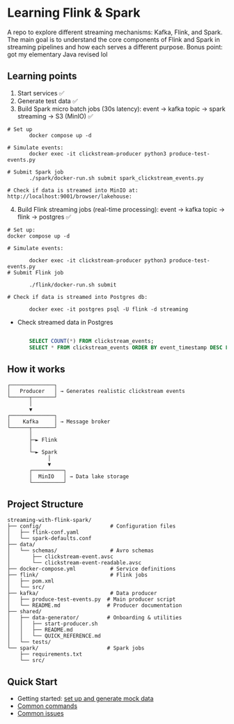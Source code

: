 # Learning Flink & Spark

A repo to explore different streaming mechanisms: Kafka, Flink, and Spark.
The main goal is to understand the core components of Flink and Spark in streaming pipelines and how each serves a different purpose.
Bonus point: got my elementary Java revised lol

## Learning points

1. Start services ✅
2. Generate test data ✅
3. Build Spark micro batch jobs (30s latency): event -> kafka topic -> spark streaming -> S3 (MinIO) ✅
```
# Set up
       docker compose up -d

# Simulate events:
       docker exec -it clickstream-producer python3 produce-test-events.py

# Submit Spark job
       ./spark/docker-run.sh submit spark_clickstream_events.py

# Check if data is streamed into MinIO at: http://localhost:9001/browser/lakehouse:
```
4. Build Flink streaming jobs (real-time processing): event -> kafka topic -> flink -> postgres ✅
```
# Set up: 
docker compose up -d

# Simulate events: 

       docker exec -it clickstream-producer python3 produce-test-events.py
# Submit Flink job

       ./flink/docker-run.sh submit

# Check if data is streamed into Postgres db:

       docker exec -it postgres psql -U flink -d streaming
```
- Check streamed data in Postgres
```sql

       SELECT COUNT(*) FROM clickstream_events;
       SELECT * FROM clickstream_events ORDER BY event_timestamp DESC LIMIT 10;
```

## How it works

```
┌──────────────┐
│   Producer   │ → Generates realistic clickstream events
└──────┬───────┘
       │
       ▼
┌──────────────┐
│    Kafka     │ → Message broker
└──────┬───────┘
       │
       ├─► Flink
       │
       └─► Spark
             │
             ▼
       ┌──────────┐
       │  MinIO   │ → Data lake storage
       └──────────┘
```

## Project Structure

```
streaming-with-flink-spark/
├── config/                      # Configuration files
│   ├── flink-conf.yaml
│   └── spark-defaults.conf
├── data/
│   └── schemas/                 # Avro schemas
│       ├── clickstream-event.avsc
│       └── clickstream-event-readable.avsc
├── docker-compose.yml           # Service definitions
├── flink/                       # Flink jobs
│   ├── pom.xml
│   └── src/
├── kafka/                       # Data producer
│   ├── produce-test-events.py  # Main producer script
│   └── README.md               # Producer documentation
├── shared/
│   ├── data-generator/         # Onboarding & utilities
│   │   ├── start-producer.sh   
│   │   ├── README.md
│   │   └── QUICK_REFERENCE.md
│   └── tests/
└── spark/                      # Spark jobs
    ├── requirements.txt
    └── src/
```

## Quick Start

- Getting started: [set up and generate mock data](https://github.com/phamthiminhtu/streaming-with-flink-spark/blob/master/doc/quick_start.md#quick-start)
- [Common commands](https://github.com/phamthiminhtu/streaming-with-flink-spark/blob/master/doc/quick_start.md#common-commands)
- [Common issues](https://github.com/phamthiminhtu/streaming-with-flink-spark/blob/master/doc/quick_start.md#common-issues)
